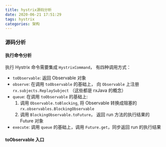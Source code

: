 ```yaml
---
title: hystrix源码分析
date: 2020-06-21 17:51:29
tags: hystrix
categories: 架构
---
```

### 源码分析

#### 执行命令分析

执行 Hystrix 命令需要集成 `HystrixCommand`， 有四种调用方式：

- `toObservable`: 返回 Observable 对象
- `observe`: 在调用 `toObservable` 的基础上， 向 `Observable` 上注册 `rx.subjects.ReplaySubject` （这些都是 rxJava 的概念）
- `queue`: 在调用 `toObservable` 的基础上:
    1. 调用 `Observable.toBlocking`, 将 Observable 转换成阻塞的 `rx.observables.BlockingObservable`
    2. 调用 `BlockingObservable.toFuture`， 返回 run 方法的执行结果的 Future 对象
- `execute`: 调用 `queue` 的基础上，调用 `Future.get`，同步返回 run 的执行结果

#### toObservable 入口

